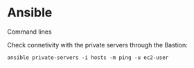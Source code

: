 # Ansible

Command lines

Check connetivity with the private servers through the Bastion:

    ansible private-servers -i hosts -m ping -u ec2-user


